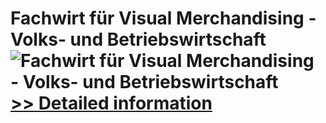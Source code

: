 # Fachwirt für Visual Merchandising - Volks- und Betriebswirtschaft<br />![Fachwirt für Visual Merchandising - Volks- und Betriebswirtschaft](https://mycommerce.akamaized.net/api/pimages/P300583380/BIG/300583380.JPG)<br />[>> Detailed information](https://secure.shareit.com/shareit/product.html?productid=300583380&affiliateid=200057808)